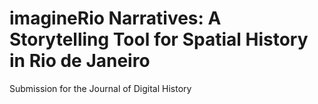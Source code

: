 # imagineRio Narratives: A Storytelling Tool for Spatial History in Rio de Janeiro

Submission for the Journal of Digital History
